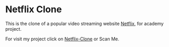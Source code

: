 # Netflix Clone

This is the clone of a popular video streaming website [Netflix](https://netflix.com/browse), for academy project.

For visit my project click on [Netflix-Clone](https://chry2512.github.io/netflix-clone/) or Scan Me.

<!--<<img src="https://github.com/chry2512/netflix-clone/assets/91950577/675de6e8-71dc-4cc0-891c-dfe517d135ec" width="200">-->
<!--insert new qr code -->
